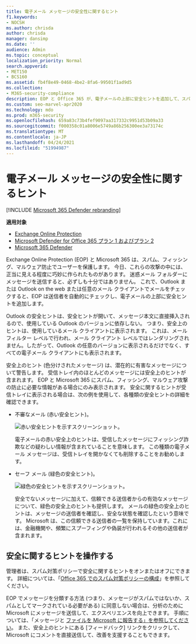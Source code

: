 ```yaml
---
title: 電子メール メッセージの安全性に関するヒント
f1.keywords:
- NOCSH
ms.author: chrisda
author: chrisda
manager: dansimp
ms.date: ''
audience: Admin
ms.topic: conceptual
localization_priority: Normal
search.appverid:
- MET150
- BCS160
ms.assetid: fb4f8e49-0468-4be2-8fa6-99501f1ad9d5
ms.collection:
- M365-security-compliance
description: EOP と Office 365 が、電子メールの上部に安全ヒントを追加して、スパム、フィッシング、マルウェア対策で保護する方法について学習します。
ms.custom: seo-marvel-apr2020
ms.technology: mdo
ms.prod: m365-security
ms.openlocfilehash: 659a83c73b4fef9097aa317332c9951d53b09a33
ms.sourcegitcommit: f000358c01a8006e5749a86b256300ee3a73174c
ms.translationtype: MT
ms.contentlocale: ja-JP
ms.lasthandoff: 04/24/2021
ms.locfileid: "51994987"
---
```

# <a name="safety-tips-in-email-messages"></a>電子メール メッセージの安全性に関するヒント

[!INCLUDE [Microsoft 365 Defender rebranding](../includes/microsoft-defender-for-office.md)]

**適用対象**
- [Exchange Online Protection](exchange-online-protection-overview.md)
- [Microsoft Defender for Office 365 プラン 1 およびプラン 2](defender-for-office-365.md)
- [Microsoft 365 Defender](../defender/microsoft-365-defender.md)

Exchange Online Protection (EOP) と Microsoft 365 は、スパム、フィッシング、マルウェア防止でユーザーを保護します。 今日、これらの攻撃の中には、正当に見える程度に巧妙に作られたものがあります。 迷惑メール フォルダーにメッセージを送信すると、必ずしも十分ではありません。 これで、Outlook または Outlook on the web または任意のメール クライアントでメールをチェックすると、EOP は送信者を自動的にチェックし、電子メールの上部に安全ヒントを追加します。

Outlook の安全ヒントは、安全ヒントが開いて、メッセージ本文に直接挿入されるので、使用している Outlook のバージョンに依存しない。 つまり、安全上のヒントは、使用しているメール クライアントに表示されます。 これは、メール フィルター レベルで行われ、メール クライアント レベルではレンダリングされません。したがって、Outlook の任意のバージョンに表示されるだけでなく、すべての電子メール クライアントにも表示されます。

安全上のヒント (色分けされたメッセージ) は、潜在的に有害なメッセージについて警告します。 受信トレイ内のほとんどのメッセージには安全上のヒントが含まれます。 EOP と Microsoft 365 にスパム、フィッシング、マルウェア攻撃の防止に必要な情報がある場合にのみ表示されます。 安全に関するヒントが受信トレイに表示される場合は、次の例を使用して、各種類の安全ヒントの詳細を確認できます。

- 不審なメール (赤い安全ヒント)。

    ![赤い安全ヒントを示すスクリーンショット。](../../media/5078a0be-e556-44a1-b169-09d780d26898.png)

    電子メールの赤い安全上のヒントは、受信したメッセージにフィッシング詐欺などの疑わしい情報が含まれていることを意味します。 この種類の電子メール メッセージは、受信トレイを開かなくても削除することをお勧めします。

- セーフ メール (緑色の安全ヒント)。

    ![緑色の安全ヒントを示すスクリーンショット。](../../media/acbc11d0-f626-4848-9fbf-66eeeda3f803.png)

    安全でないメッセージに加えて、信頼できる送信者からの有効なメッセージについて、緑色の安全上のヒントも提供します。 メールの緑色の安全上のヒントは、メッセージの送信者を確認し、安全な状態を確認したという意味です。 Microsoft は、この信頼できる送信者の一覧を保持しています。これには、金融機関や、頻繁にスプーフィングや偽装が行われるその他の送信者が含まれます。

## <a name="working-with-safety-tips"></a>安全に関するヒントを操作する

管理者は、スパム対策ポリシーで安全に関するヒントをオンまたはオフにできます。 詳細については、「[Office 365 でのスパム対策ポリシーの構成](configure-your-spam-filter-policies.md)」を参照してください。

EOP でメッセージを分類する方法 (つまり、メッセージがスパムではないか、スパムとしてマークされている必要がある) に同意しない場合は、分析のために Microsoft にメッセージを送信して、エクスペリエンスを向上できます。 手順については、「メッセージと [ファイルを Microsoft に報告する」を参照してください](report-junk-email-messages-to-microsoft.md)。 また、安全上のヒントにある [フィードバック] リンクをクリックして、Microsoft にコメントを直接送信して、改善を支援することもできます。
